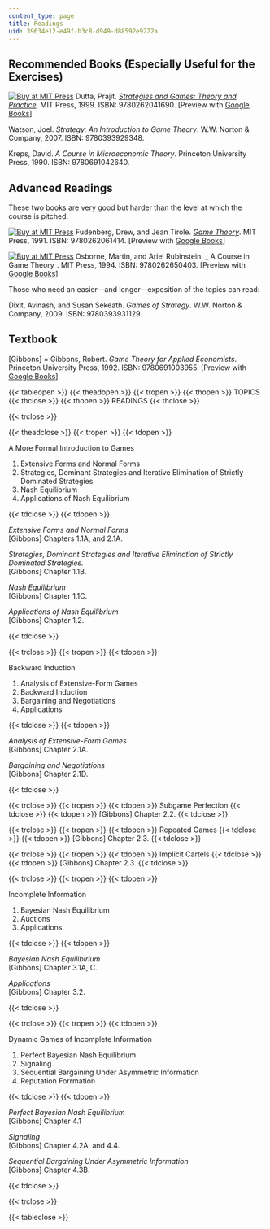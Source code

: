 ```yaml
---
content_type: page
title: Readings
uid: 39634e12-e49f-b3c8-d949-d88592e9222a
---
```


Recommended Books (Especially Useful for the Exercises)
-------------------------------------------------------

[![Buy at MIT Press](/images/mp_logo.gif)](https://mitpress.mit.edu/9780262041690) Dutta, Prajit. [_Strategies and Games: Theory and Practice_](https://mitpress.mit.edu/9780262041690). MIT Press, 1999. ISBN: 9780262041690. \[Preview with [Google Books](http://books.google.com/books?id=m1apPLqiIEkC&printsec=frontcover)\]

Watson, Joel. _Strategy: An Introduction to Game Theory_. W.W. Norton & Company, 2007. ISBN: 9780393929348.

Kreps, David. _A Course in Microeconomic Theory_. Princeton University Press, 1990. ISBN: 9780691042640.

Advanced Readings
-----------------

These two books are very good but harder than the level at which the course is pitched.

[![Buy at MIT Press](/images/mp_logo.gif)](https://mitpress.mit.edu/9780262061414) Fudenberg, Drew, and Jean Tirole. [_Game Theory_](https://mitpress.mit.edu/9780262061414). MIT Press, 1991. ISBN: 9780262061414. \[Preview with [Google Books](http://books.google.com/books?id=pFPHKwXro3QC&printsec=frontcover)\]

[![Buy at MIT Press](/images/mp_logo.gif)](https://mitpress.mit.edu/9780262650403) Osborne, Martin, and Ariel Rubinstein. _ A Course in Game Theory_. MIT Press, 1994. ISBN: 9780262650403. \[Preview with [Google Books](http://books.google.com/books?id=5ntdaYX4LPkC&printsec=frontcover)\]

Those who need an easier—and longer—exposition of the topics can read:

Dixit, Avinash, and Susan Sekeath. _Games of Strategy_. W.W. Norton & Company, 2009. ISBN: 9780393931129.

Textbook
--------

\[Gibbons\] = Gibbons, Robert. _Game Theory for Applied Economists_. Princeton University Press, 1992. ISBN: 9780691003955. \[Preview with [Google Books](http://books.google.com/books?id=8ygxf2WunAIC&printsec=frontcover)\]

{{< tableopen >}}
{{< theadopen >}}
{{< tropen >}}
{{< thopen >}}
TOPICS
{{< thclose >}}
{{< thopen >}}
READINGS
{{< thclose >}}

{{< trclose >}}

{{< theadclose >}}
{{< tropen >}}
{{< tdopen >}}


A More Formal Introduction to Games

1.  Extensive Forms and Normal Forms
2.  Strategies, Dominant Strategies and Iterative Elimination of Strictly Dominated Strategies
3.  Nash Equilibrium
4.  Applications of Nash Equilibrium


{{< tdclose >}}
{{< tdopen >}}


_Extensive Forms and Normal Forms_  
\[Gibbons\] Chapters 1.1A, and 2.1A.

_Strategies, Dominant Strategies and Iterative Elimination of Strictly Dominated Strategies._  
\[Gibbons\] Chapter 1.1B.

_Nash Equilibrium_  
\[Gibbons\] Chapter 1.1C.

_Applications of Nash Equilibrium_  
\[Gibbons\] Chapter 1.2.


{{< tdclose >}}

{{< trclose >}}
{{< tropen >}}
{{< tdopen >}}


Backward Induction

1.  Analysis of Extensive-Form Games
2.  Backward Induction
3.  Bargaining and Negotiations
4.  Applications


{{< tdclose >}}
{{< tdopen >}}


_Analysis of Extensive-Form Games_  
\[Gibbons\] Chapter 2.1A.

_Bargaining and Negotiations_  
\[Gibbons\] Chapter 2.1D.


{{< tdclose >}}

{{< trclose >}}
{{< tropen >}}
{{< tdopen >}}
Subgame Perfection
{{< tdclose >}}
{{< tdopen >}}
\[Gibbons\] Chapter 2.2.
{{< tdclose >}}

{{< trclose >}}
{{< tropen >}}
{{< tdopen >}}
Repeated Games
{{< tdclose >}}
{{< tdopen >}}
\[Gibbons\] Chapter 2.3.
{{< tdclose >}}

{{< trclose >}}
{{< tropen >}}
{{< tdopen >}}
Implicit Cartels
{{< tdclose >}}
{{< tdopen >}}
\[Gibbons\] Chapter 2.3.
{{< tdclose >}}

{{< trclose >}}
{{< tropen >}}
{{< tdopen >}}


Incomplete Information

1.  Bayesian Nash Equilibrium
2.  Auctions
3.  Applications


{{< tdclose >}}
{{< tdopen >}}


_Bayesian Nash Equilibirium_  
\[Gibbons\] Chapter 3.1A, C.

_Applications_  
\[Gibbons\] Chapter 3.2.


{{< tdclose >}}

{{< trclose >}}
{{< tropen >}}
{{< tdopen >}}


Dynamic Games of Incomplete Information

1.  Perfect Bayesian Nash Equilibrium
2.  Signaling
3.  Sequential Bargaining Under Asymmetric Information
4.  Reputation Forrmation


{{< tdclose >}}
{{< tdopen >}}


_Perfect Bayesian Nash Equilibrium_  
\[Gibbons\] Chapter 4.1

_Signaling_  
\[Gibbons\] Chapter 4.2A, and 4.4.

_Sequential Bargaining Under Asymmetric Information_  
\[Gibbons\] Chapter 4.3B.


{{< tdclose >}}

{{< trclose >}}

{{< tableclose >}}